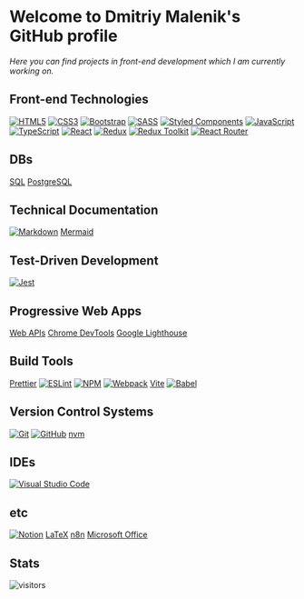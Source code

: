 # Welcome to Dmitriy Malenik's GitHub profile

_Here you can find projects in front-end development which I am currently working on._

## Front-end Technologies

[![HTML5](https://img.shields.io/badge/html5-%23E34F26.svg?style=for-the-badge&logo=html5&logoColor=white)](https://github.com/dmalenik/dmalenik/issues/1) [![CSS3](https://img.shields.io/badge/css3-%231572B6.svg?style=for-the-badge&logo=css3&logoColor=white)](https://github.com/dmalenik/dmalenik/issues/2) [![Bootstrap](https://img.shields.io/badge/bootstrap-%23563D7C.svg?style=for-the-badge&logo=bootstrap&logoColor=white)](https://github.com/dmalenik/dmalenik/issues/7) [![SASS](https://img.shields.io/badge/SASS-hotpink.svg?style=for-the-badge&logo=SASS&logoColor=white)](https://github.com/dmalenik/dmalenik/issues/14) [![Styled Components](https://img.shields.io/badge/styled--components-DB7093?style=for-the-badge&logo=styled-components&logoColor=white)](https://github.com/dmalenik/dmalenik/issues/29) [![JavaScript](https://img.shields.io/badge/javascript-%23323330.svg?style=for-the-badge&logo=javascript&logoColor=%23F7DF1E)](https://github.com/dmalenik/dmalenik/issues/3) [![TypeScript](https://img.shields.io/badge/typescript-%23007ACC.svg?style=for-the-badge&logo=typescript&logoColor=white)](https://github.com/dmalenik/dmalenik/issues/16) [![React](https://img.shields.io/badge/react-%2320232a.svg?style=for-the-badge&logo=react&logoColor=%2361DAFB)](https://github.com/dmalenik/dmalenik/issues/9) [![Redux](https://img.shields.io/badge/redux-%23593d88.svg?style=for-the-badge&logo=redux&logoColor=white)](https://github.com/dmalenik/dmalenik/issues/28) [![Redux Toolkit](https://img.shields.io/badge/redux--toolkit-%23593d88.svg?style=for-the-badge&logo=redux-toolkit&logoColor=white)](https://github.com/dmalenik/dmalenik/issues/30) [![React Router](https://img.shields.io/badge/React_Router-CA4245?style=for-the-badge&logo=react-router&logoColor=white)](https://github.com/dmalenik/dmalenik/issues/27)

## DBs

[SQL](https://github.com/dmalenik/dmalenik/issues/31) [PostgreSQL](https://github.com/dmalenik/dmalenik/issues/32)

## Technical Documentation

[![Markdown](https://img.shields.io/badge/markdown-%23000000.svg?style=for-the-badge&logo=markdown&logoColor=white)](https://github.com/dmalenik/dmalenik/issues/11) [Mermaid](https://github.com/dmalenik/dmalenik/issues/12)

## Test-Driven Development

[![Jest](https://img.shields.io/badge/-jest-%23C21325?style=for-the-badge&logo=jest&logoColor=white)](https://github.com/dmalenik/dmalenik/issues/10)

## Progressive Web Apps

[Web APIs](https://github.com/dmalenik/dmalenik/issues/21) [Chrome DevTools](https://github.com/dmalenik/dmalenik/issues/22) [Google Lighthouse](https://github.com/dmalenik/dmalenik/issues/13)

## Build Tools

[Prettier](https://github.com/dmalenik/dmalenik/issues/23) [![ESLint](https://img.shields.io/badge/ESLint-4B3263?style=for-the-badge&logo=eslint&logoColor=white)](https://github.com/dmalenik/dmalenik/issues/15) [![NPM](https://img.shields.io/badge/NPM-%23000000.svg?style=for-the-badge&logo=npm&logoColor=white)](https://github.com/dmalenik/dmalenik/issues/17) [![Webpack](https://img.shields.io/badge/webpack-%238DD6F9.svg?style=for-the-badge&logo=webpack&logoColor=black)](https://github.com/dmalenik/dmalenik/issues/19) [Vite](https://github.com/dmalenik/dmalenik/issues/8) [![Babel](https://img.shields.io/badge/Babel-F9DC3e?style=for-the-badge&logo=babel&logoColor=black)](https://github.com/dmalenik/dmalenik/issues/20)

## Version Control Systems

[![Git](https://img.shields.io/badge/git-%23F05033.svg?style=for-the-badge&logo=git&logoColor=white)](https://github.com/dmalenik/dmalenik/issues/4) [![GitHub](https://img.shields.io/badge/github-%23121011.svg?style=for-the-badge&logo=github&logoColor=white)](https://github.com/dmalenik/dmalenik/issues/5) [nvm](https://github.com/dmalenik/dmalenik/issues/18)

## IDEs

[![Visual Studio Code](https://img.shields.io/badge/Visual%20Studio%20Code-0078d7.svg?style=for-the-badge&logo=visual-studio-code&logoColor=white)](https://github.com/dmalenik/dmalenik/issues/6)

## etc

[![Notion](https://img.shields.io/badge/Notion-%23000000.svg?style=for-the-badge&logo=notion&logoColor=white)](https://github.com/dmalenik/dmalenik/issues/26) [LaTeX](https://github.com/dmalenik/dmalenik/issues/24) [n8n](https://github.com/dmalenik/dmalenik/issues/25) [Microsoft Office](https://github.com/dmalenik/dmalenik/issues/33)

## Stats

![visitors](https://visitor-badge.glitch.me/badge?page_id=dmalenik.dmalenik&left_color=green&right_color=red)

<!--
**dmalenik/dmalenik** is a ✨ _special_ ✨ repository because its `README.md` (this file) appears on your GitHub profile.

Here are some ideas to get you started:

- 🔭 I’m currently working on ...
- 🌱 I’m currently learning ...
- 👯 I’m looking to collaborate on ...
- 🤔 I’m looking for help with ...
- 💬 Ask me about ...
- 📫 How to reach me: ...
- 😄 Pronouns: ...
- ⚡ Fun fact: ...
-->
